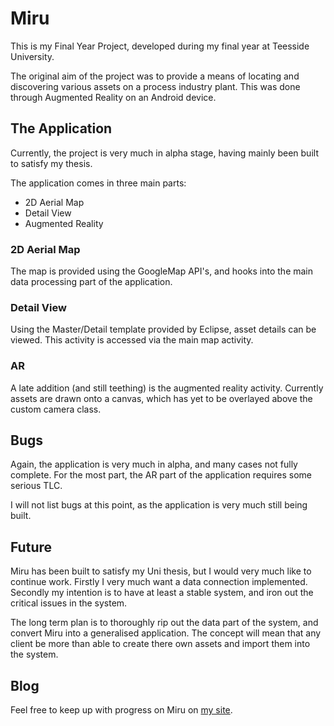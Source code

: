 Miru
=============

This is my Final Year Project, developed during my final year at Teesside University.

The original aim of the project was to provide a means of locating and discovering various assets on a process industry plant. This was done through Augmented Reality on an Android device.

The Application
-------

Currently, the project is very much in alpha stage, having mainly been built to satisfy my thesis. 

The application comes in three main parts:

* 2D Aerial Map
* Detail View
* Augmented Reality

### 2D Aerial Map

The map is provided using the GoogleMap API's, and hooks into the main data processing part of the application. 

### Detail View

Using the Master/Detail template provided by Eclipse, asset details can be viewed. This activity is accessed via the  main map activity.

### AR

A late addition (and still teething) is the augmented reality activity. Currently assets are drawn onto a canvas, which has yet to be overlayed above the custom camera class.


Bugs
------------

Again, the application is very much in alpha, and many cases not fully complete. For the most part, the AR part of the application requires some serious TLC.

I will not list bugs at this point, as the application is very much still being built.



Future
-----------

Miru has been built to satisfy my Uni thesis, but I would very much like to continue work. Firstly I very much want a data connection implemented. Secondly my intention is to have at least a stable system, and iron out the critical issues in the system.

The long term plan is to thoroughly rip out the data part of the system, and convert Miru into a generalised application. The concept will  mean that any client be more than able to create there own assets and import them into the system.


Blog
------------

Feel free to keep up with progress on Miru on [my site](http://ste-pam.com.blog/Topic/2).
